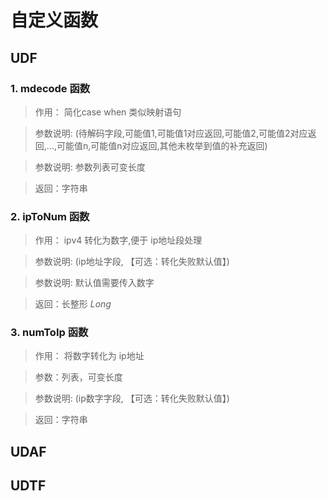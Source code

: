 # 自定义函数

## UDF

### 1. **mdecode** 函数

> 作用： 简化case when 类似映射语句

> 参数说明: (待解码字段,可能值1,可能值1对应返回,可能值2,可能值2对应返回,...,可能值n,可能值n对应返回,其他未枚举到值的补充返回)

> 参数说明: 参数列表可变长度

> 返回：字符串

### 2. **ipToNum** 函数

> 作用： ipv4 转化为数字,便于 ip地址段处理

> 参数说明: (ip地址字段, 【可选：转化失败默认值】)

> 参数说明: 默认值需要传入数字

> 返回：长整形 *Long*

### 3. **numToIp** 函数

> 作用： 将数字转化为 ip地址

> 参数：列表，可变长度

> 参数说明: (ip数字字段, 【可选：转化失败默认值】)

> 返回：字符串


## UDAF

## UDTF

